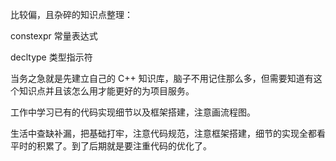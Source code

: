 比较偏，且杂碎的知识点整理：

constexpr 常量表达式

decltype 类型指示符

当务之急就是先建立自己的 C++ 知识库，脑子不用记住那么多，但需要知道有这个知识点并且该怎么用才能更好的为项目服务。

工作中学习已有的代码实现细节以及框架搭建，注意画流程图。

生活中查缺补漏，把基础打牢，注意代码规范，注意框架搭建，细节的实现全都看平时的积累了。到了后期就是要注重代码的优化了。